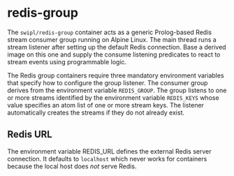 # redis-group

The `swipl/redis-group` container acts as a generic Prolog-based Redis
stream consumer group running on Alpine Linux. The main thread runs a
stream listener after setting up the default Redis connection. Base a
derived image on this one and supply the consume listening predicates to
react to stream events using programmable logic.

The Redis group containers require three mandatory environment
variables that specify how to configure the group listener. The consumer
group derives from the environment variable `REDIS_GROUP`. The group
listens to one or more streams identified by the environment variable
`REDIS_KEYS` whose value specifies an atom list of one or more stream
keys. The listener automatically creates the streams if they do not
already exist.

## Redis URL

The environment variable REDIS_URL defines the external Redis server connection. It defaults to `localhost` which never works for containers because the local host does *not* serve Redis.

